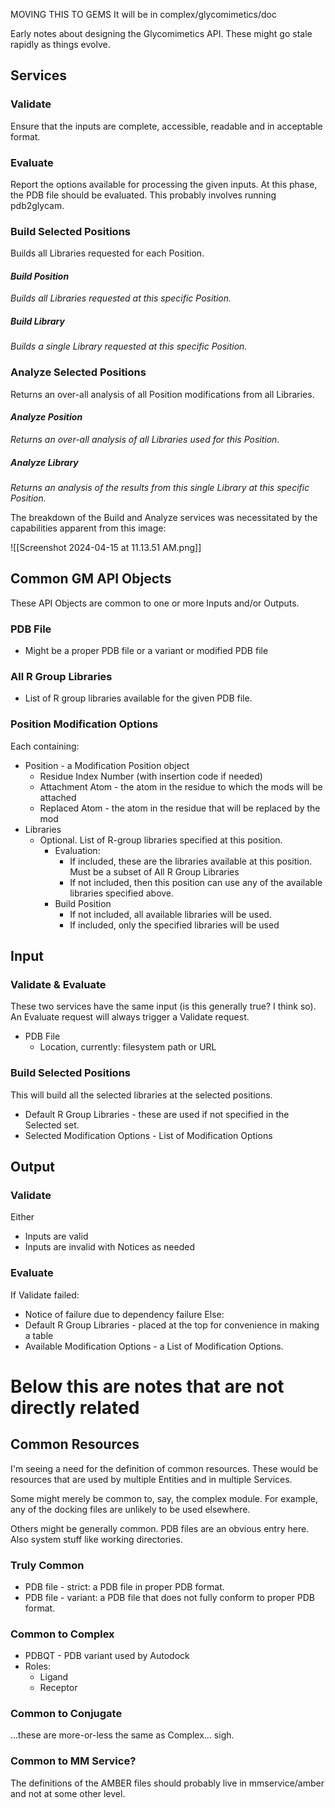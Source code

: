 MOVING THIS TO GEMS
It will be in complex/glycomimetics/doc

Early notes about designing the Glycomimetics API.  These might go stale rapidly as things evolve.

## Services

### Validate
Ensure that the inputs are complete, accessible, readable and in acceptable format.

### Evaluate
Report the options available for processing the given inputs.  At this phase, the PDB file should be evaluated.  This probably involves running pdb2glycam.

### Build Selected Positions
Builds all Libraries requested for each Position.

#### *Build Position*
*Builds all Libraries requested at this specific Position.*

##### *Build Library*
*Builds a single Library requested at this specific Position.*

### Analyze Selected Positions
Returns an over-all analysis of all Position modifications from all Libraries.

#### *Analyze Position*
*Returns an over-all analysis of all Libraries used for this Position.*

##### *Analyze Library*
*Returns an analysis of the results from this single Library at this specific Position.*


The breakdown of the Build and Analyze services was necessitated by the capabilities apparent from this image:

![[Screenshot 2024-04-15 at 11.13.51 AM.png]]

## Common GM API Objects 
These API Objects are common to one or more Inputs and/or Outputs.

### PDB File
- Might be a proper PDB file or a variant or modified PDB file

### All R Group Libraries
- List of R group libraries available for the given PDB file.

### Position Modification Options
Each containing:
- Position - a Modification Position object
	- Residue Index Number (with insertion code if needed)
	- Attachment Atom - the atom in the residue to which the mods will be attached
	- Replaced Atom - the atom in the residue that will be replaced by the mod
- Libraries 
	- Optional.  List of R-group libraries specified at this position.  
		- Evaluation:
			- If included, these are the libraries available at this position.  Must be a subset of All R Group Libraries
			- If not included, then this position can use any of the available libraries specified above.
		- Build Position
			- If not included, all available libraries will be used.
			- If included, only the specified libraries will be used


## Input 

### Validate & Evaluate
These two services have the same input (is this generally true? I think so).  An Evaluate request will always trigger a Validate request.

- PDB File
	- Location, currently: filesystem path or URL

### Build Selected Positions
This will build all the selected libraries at the selected positions.

- Default R Group Libraries - these are used if not specified in the Selected set.
- Selected Modification Options - List of Modification Options

## Output

### Validate
Either
- Inputs are valid
- Inputs are invalid with Notices as needed

### Evaluate
If Validate failed:
- Notice of failure due to dependency failure
Else:
- Default R Group Libraries - placed at the top for convenience in making a table
- Available Modification Options - a List of Modification Options.


# Below this are notes that are not directly related

## Common Resources
I'm seeing a need for the definition of common resources.  These would be resources that are used by multiple Entities and in multiple Services.  

Some might merely be common to, say, the complex module.  For example, any of the docking files are unlikely to be used elsewhere.

Others might be generally common.  PDB files are an obvious entry here.  Also system stuff like working directories.

### Truly Common
- PDB file - strict:  a PDB file in proper PDB format.
- PDB file - variant:  a PDB file that does not fully conform to proper PDB format.

### Common to Complex
- PDBQT - PDB variant used by Autodock
- Roles:
	- Ligand
	- Receptor


### Common to Conjugate
...these are more-or-less the same as Complex...  sigh.

### Common to MM Service?

The definitions of the AMBER files should probably live in mmservice/amber and not at some other level.

